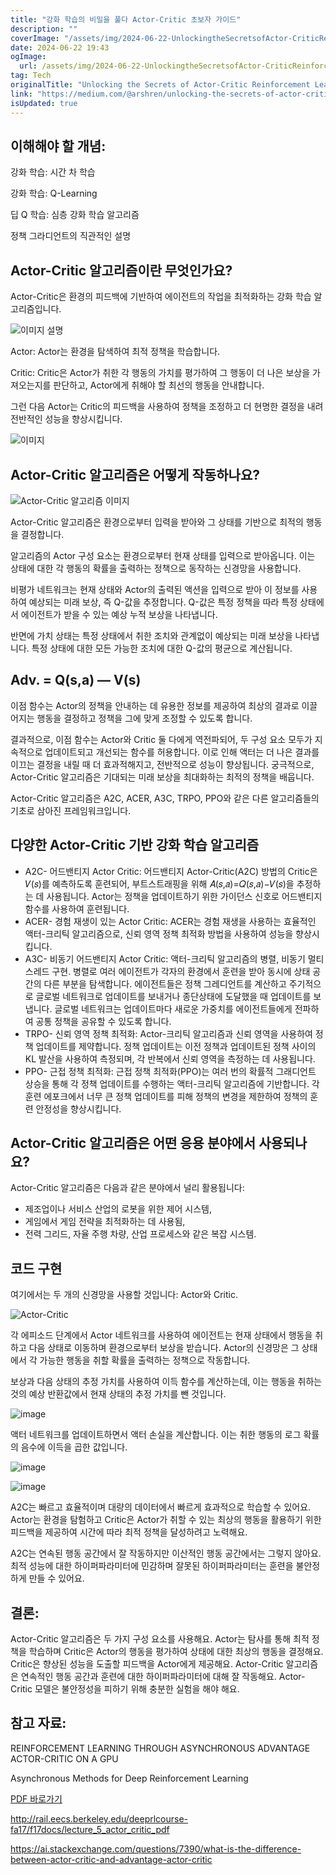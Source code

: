 ```yaml
---
title: "강화 학습의 비밀을 풀다 Actor-Critic 초보자 가이드"
description: ""
coverImage: "/assets/img/2024-06-22-UnlockingtheSecretsofActor-CriticReinforcementLearningABeginnersGuide_0.png"
date: 2024-06-22 19:43
ogImage:
  url: /assets/img/2024-06-22-UnlockingtheSecretsofActor-CriticReinforcementLearningABeginnersGuide_0.png
tag: Tech
originalTitle: "Unlocking the Secrets of Actor-Critic Reinforcement Learning: A Beginner’s Guide"
link: "https://medium.com/@arshren/unlocking-the-secrets-of-actor-critic-reinforcement-learning-a-beginners-guide-3c5953b13551"
isUpdated: true
---
```


## 이해해야 할 개념:

강화 학습: 시간 차 학습

강화 학습: Q-Learning

딥 Q 학습: 심층 강화 학습 알고리즘

<!-- cozy-coder - 수평 -->

<ins class="adsbygoogle"
     style="display:block"
     data-ad-client="ca-pub-4877378276818686"
     data-ad-slot="1107185301"
     data-ad-format="auto"
     data-full-width-responsive="true"></ins>

<script>
     (adsbygoogle = window.adsbygoogle || []).push({});
</script>

정책 그라디언트의 직관적인 설명

## Actor-Critic 알고리즘이란 무엇인가요?

Actor-Critic은 환경의 피드백에 기반하여 에이전트의 작업을 최적화하는 강화 학습 알고리즘입니다.

![이미지 설명](/assets/img/2024-06-22-UnlockingtheSecretsofActor-CriticReinforcementLearningABeginnersGuide_0.png)

<!-- cozy-coder - 수평 -->

<ins class="adsbygoogle"
     style="display:block"
     data-ad-client="ca-pub-4877378276818686"
     data-ad-slot="1107185301"
     data-ad-format="auto"
     data-full-width-responsive="true"></ins>

<script>
     (adsbygoogle = window.adsbygoogle || []).push({});
</script>

Actor: Actor는 환경을 탐색하여 최적 정책을 학습합니다.

Critic: Critic은 Actor가 취한 각 행동의 가치를 평가하여 그 행동이 더 나은 보상을 가져오는지를 판단하고, Actor에게 취해야 할 최선의 행동을 안내합니다.

그런 다음 Actor는 Critic의 피드백을 사용하여 정책을 조정하고 더 현명한 결정을 내려 전반적인 성능을 향상시킵니다.

![이미지](/assets/img/2024-06-22-UnlockingtheSecretsofActor-CriticReinforcementLearningABeginnersGuide_1.png)

<!-- cozy-coder - 수평 -->

<ins class="adsbygoogle"
     style="display:block"
     data-ad-client="ca-pub-4877378276818686"
     data-ad-slot="1107185301"
     data-ad-format="auto"
     data-full-width-responsive="true"></ins>

<script>
     (adsbygoogle = window.adsbygoogle || []).push({});
</script>

## Actor-Critic 알고리즘은 어떻게 작동하나요?

![Actor-Critic 알고리즘 이미지](/assets/img/2024-06-22-UnlockingtheSecretsofActor-CriticReinforcementLearningABeginnersGuide_2.png)

Actor-Critic 알고리즘은 환경으로부터 입력을 받아와 그 상태를 기반으로 최적의 행동을 결정합니다.

알고리즘의 Actor 구성 요소는 환경으로부터 현재 상태를 입력으로 받아옵니다. 이는 상태에 대한 각 행동의 확률을 출력하는 정책으로 동작하는 신경망을 사용합니다.

<!-- cozy-coder - 수평 -->

<ins class="adsbygoogle"
     style="display:block"
     data-ad-client="ca-pub-4877378276818686"
     data-ad-slot="1107185301"
     data-ad-format="auto"
     data-full-width-responsive="true"></ins>

<script>
     (adsbygoogle = window.adsbygoogle || []).push({});
</script>

비평가 네트워크는 현재 상태와 Actor의 출력된 액션을 입력으로 받아 이 정보를 사용하여 예상되는 미래 보상, 즉 Q-값을 추정합니다. Q-값은 특정 정책을 따라 특정 상태에서 에이전트가 받을 수 있는 예상 누적 보상을 나타냅니다.

반면에 가치 상태는 특정 상태에서 취한 조치와 관계없이 예상되는 미래 보상을 나타냅니다. 특정 상태에 대한 모든 가능한 조치에 대한 Q-값의 평균으로 계산됩니다.

## Adv. = Q(s,a) — V(s)

이점 함수는 Actor의 정책을 안내하는 데 유용한 정보를 제공하여 최상의 결과로 이끌어지는 행동을 결정하고 정책을 그에 맞게 조정할 수 있도록 합니다.

<!-- cozy-coder - 수평 -->

<ins class="adsbygoogle"
     style="display:block"
     data-ad-client="ca-pub-4877378276818686"
     data-ad-slot="1107185301"
     data-ad-format="auto"
     data-full-width-responsive="true"></ins>

<script>
     (adsbygoogle = window.adsbygoogle || []).push({});
</script>

결과적으로, 이점 함수는 Actor와 Critic 둘 다에게 역전파되어, 두 구성 요소 모두가 지속적으로 업데이트되고 개선되는 함수를 허용합니다. 이로 인해 액터는 더 나은 결과를 이끄는 결정을 내릴 때 더 효과적해지고, 전반적으로 성능이 향상됩니다. 궁극적으로, Actor-Critic 알고리즘은 기대되는 미래 보상을 최대화하는 최적의 정책을 배웁니다.

Actor-Critic 알고리즘은 A2C, ACER, A3C, TRPO, PPO와 같은 다른 알고리즘들의 기초로 삼아진 프레임워크입니다.

## 다양한 Actor-Critic 기반 강화 학습 알고리즘

- A2C- 어드밴티지 Actor Critic: 어드밴티지 Actor-Critic(A2C) 방법의 Critic은 𝑉(𝑠)를 예측하도록 훈련되어, 부트스트래핑을 위해 𝐴(𝑠,𝑎)=𝑄(𝑠,𝑎)−𝑉(𝑠)을 추정하는 데 사용됩니다. Actor는 정책을 업데이트하기 위한 가이던스 신호로 어드밴티지 함수를 사용하여 훈련됩니다.
- ACER- 경험 재생이 있는 Actor Critic: ACER는 경험 재생을 사용하는 효율적인 액터-크리틱 알고리즘으로, 신뢰 영역 정책 최적화 방법을 사용하여 성능을 향상시킵니다.
- A3C- 비동기 어드밴티지 Actor Critic: 액터-크리틱 알고리즘의 병렬, 비동기 멀티스레드 구현. 병렬로 여러 에이전트가 각자의 환경에서 훈련을 받아 동시에 상태 공간의 다른 부분을 탐색합니다. 에이전트들은 정책 그레디언트를 계산하고 주기적으로 글로벌 네트워크로 업데이트를 보내거나 종단상태에 도달했을 때 업데이트를 보냅니다. 글로벌 네트워크는 업데이트마다 새로운 가중치를 에이전트들에게 전파하여 공통 정책을 공유할 수 있도록 합니다.
- TRPO- 신뢰 영역 정책 최적화: Actor-크리틱 알고리즘과 신뢰 영역을 사용하여 정책 업데이트를 제약합니다. 정책 업데이트는 이전 정책과 업데이트된 정책 사이의 KL 발산을 사용하여 측정되며, 각 반복에서 신뢰 영역을 측정하는 데 사용됩니다.
- PPO- 근접 정책 최적화: 근접 정책 최적화(PPO)는 여러 번의 확률적 그래디언트 상승을 통해 각 정책 업데이트를 수행하는 액터-크리틱 알고리즘에 기반합니다. 각 훈련 에포크에서 너무 큰 정책 업데이트를 피해 정책의 변경을 제한하여 정책의 훈련 안정성을 향상시킵니다.

<!-- cozy-coder - 수평 -->

<ins class="adsbygoogle"
     style="display:block"
     data-ad-client="ca-pub-4877378276818686"
     data-ad-slot="1107185301"
     data-ad-format="auto"
     data-full-width-responsive="true"></ins>

<script>
     (adsbygoogle = window.adsbygoogle || []).push({});
</script>

## Actor-Critic 알고리즘은 어떤 응용 분야에서 사용되나요?

Actor-Critic 알고리즘은 다음과 같은 분야에서 널리 활용됩니다:

- 제조업이나 서비스 산업의 로봇을 위한 제어 시스템,
- 게임에서 게임 전략을 최적화하는 데 사용됨,
- 전력 그리드, 자율 주행 차량, 산업 프로세스와 같은 복잡 시스템.

## 코드 구현

<!-- cozy-coder - 수평 -->

<ins class="adsbygoogle"
     style="display:block"
     data-ad-client="ca-pub-4877378276818686"
     data-ad-slot="1107185301"
     data-ad-format="auto"
     data-full-width-responsive="true"></ins>

<script>
     (adsbygoogle = window.adsbygoogle || []).push({});
</script>

여기에서는 두 개의 신경망을 사용할 것입니다: Actor와 Critic.

![Actor-Critic](/assets/img/2024-06-22-UnlockingtheSecretsofActor-CriticReinforcementLearningABeginnersGuide_3.png)

각 에피소드 단계에서 Actor 네트워크를 사용하여 에이전트는 현재 상태에서 행동을 취하고 다음 상태로 이동하며 환경으로부터 보상을 받습니다. Actor의 신경망은 그 상태에서 각 가능한 행동을 취할 확률을 출력하는 정책으로 작동합니다.

보상과 다음 상태의 추정 가치를 사용하여 이득 함수를 계산하는데, 이는 행동을 취하는 것의 예상 반환값에서 현재 상태의 추정 가치를 뺀 것입니다.

<!-- cozy-coder - 수평 -->

<ins class="adsbygoogle"
     style="display:block"
     data-ad-client="ca-pub-4877378276818686"
     data-ad-slot="1107185301"
     data-ad-format="auto"
     data-full-width-responsive="true"></ins>

<script>
     (adsbygoogle = window.adsbygoogle || []).push({});
</script>

![image](/assets/img/2024-06-22-UnlockingtheSecretsofActor-CriticReinforcementLearningABeginnersGuide_4.png)

액터 네트워크를 업데이트하면서 액터 손실을 계산합니다. 이는 취한 행동의 로그 확률의 음수에 이득을 곱한 값입니다.

![image](/assets/img/2024-06-22-UnlockingtheSecretsofActor-CriticReinforcementLearningABeginnersGuide_5.png)

![image](/assets/img/2024-06-22-UnlockingtheSecretsofActor-CriticReinforcementLearningABeginnersGuide_6.png)

<!-- cozy-coder - 수평 -->

<ins class="adsbygoogle"
     style="display:block"
     data-ad-client="ca-pub-4877378276818686"
     data-ad-slot="1107185301"
     data-ad-format="auto"
     data-full-width-responsive="true"></ins>

<script>
     (adsbygoogle = window.adsbygoogle || []).push({});
</script>

A2C는 빠르고 효율적이며 대량의 데이터에서 빠르게 효과적으로 학습할 수 있어요. Actor는 환경을 탐험하고 Critic은 Actor가 취할 수 있는 최상의 행동을 활용하기 위한 피드백을 제공하여 시간에 따라 최적 정책을 달성하려고 노력해요.

A2C는 연속된 행동 공간에서 잘 작동하지만 이산적인 행동 공간에서는 그렇지 않아요. 최적 성능에 대한 하이퍼파라미터에 민감하며 잘못된 하이퍼파라미터는 훈련을 불안정하게 만들 수 있어요.

## 결론:

Actor-Critic 알고리즘은 두 가지 구성 요소를 사용해요. Actor는 탐사를 통해 최적 정책을 학습하며 Critic은 Actor의 행동을 평가하여 상태에 대한 최상의 행동을 결정해요. Critic은 향상된 성능을 도출할 피드백을 Actor에게 제공해요. Actor-Critic 알고리즘은 연속적인 행동 공간과 훈련에 대한 하이퍼파라미터에 대해 잘 작동해요. Actor-Critic 모델은 불안정성을 피하기 위해 충분한 실험을 해야 해요.

<!-- cozy-coder - 수평 -->

<ins class="adsbygoogle"
     style="display:block"
     data-ad-client="ca-pub-4877378276818686"
     data-ad-slot="1107185301"
     data-ad-format="auto"
     data-full-width-responsive="true"></ins>

<script>
     (adsbygoogle = window.adsbygoogle || []).push({});
</script>

## 참고 자료:

REINFORCEMENT LEARNING THROUGH ASYNCHRONOUS ADVANTAGE ACTOR-CRITIC ON A GPU

Asynchronous Methods for Deep Reinforcement Learning

[PDF 바로가기](https://www.davidsilver.uk/wp-content/uploads/2020/03/pg.pdf)

<!-- cozy-coder - 수평 -->

<ins class="adsbygoogle"
     style="display:block"
     data-ad-client="ca-pub-4877378276818686"
     data-ad-slot="1107185301"
     data-ad-format="auto"
     data-full-width-responsive="true"></ins>

<script>
     (adsbygoogle = window.adsbygoogle || []).push({});
</script>

http://rail.eecs.berkeley.edu/deeprlcourse-fa17/f17docs/lecture_5_actor_critic_pdf

https://ai.stackexchange.com/questions/7390/what-is-the-difference-between-actor-critic-and-advantage-actor-critic
